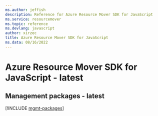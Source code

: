 ```yaml
---
ms.author: jeffish
description: Reference for Azure Resource Mover SDK for JavaScript
ms.service: resourcemover
ms.topic: reference
ms.devlang: javascript
author: xirzec
title: Azure Resource Mover SDK for JavaScript
ms.data: 08/16/2022
---
```

# Azure Resource Mover SDK for JavaScript - latest

## Management packages - latest
[!INCLUDE [mgmt-packages](resource-mover-mgmt-index.md)]